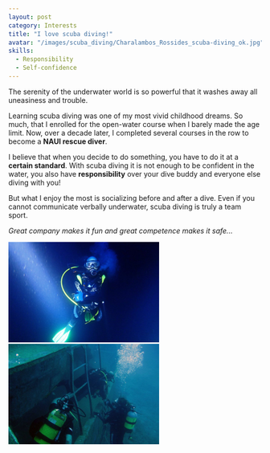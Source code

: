 ```yaml
---
layout: post
category: Interests
title: "I love scuba diving!"
avatar: "/images/scuba_diving/Charalambos_Rossides_scuba-diving_ok.jpg"
skills:
  - Responsibility
  - Self-confidence
---
```


The serenity of the underwater world is so powerful that it washes away all uneasiness and trouble.

Learning scuba diving was one of my most vivid childhood dreams. So much, that I enrolled for the open-water course when I barely made the age limit. Now, over a decade later, I completed several courses in the row to become a **NAUI rescue diver**.

I believe that when you decide to do something, you have to do it at a **certain standard**. With scuba diving it is not enough to be confident in the water, you also have **responsibility** over your dive buddy and everyone else diving with you!

But what I enjoy the most is socializing before and after a dive. Even if you cannot communicate verbally underwater, scuba diving is truly a team sport. 

*Great company makes it fun and great competence makes it safe...*

<div class="columns spacing">
	<div style="text-align:center">
		<div class="column half">
			<img src='/images/scuba_diving/Charalambos_Rossides_scuba-diving_deep.jpg' height='200px'/>
		</div>
		<div class="column half">
			<img src='/images/scuba_diving/Scuba_diving-social.jpg' height='200px'/>
			</div>
	</div>
</div>

